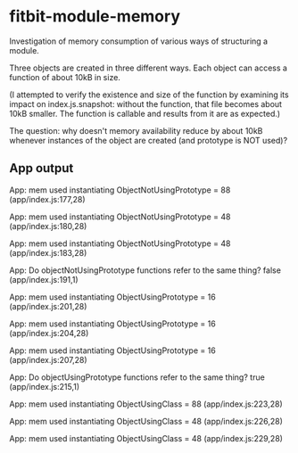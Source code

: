 # fitbit-module-memory
Investigation of memory consumption of various ways of structuring a module.

Three objects are created in three different ways. Each object can access a function of about 10kB in size.

(I attempted to verify the existence and size of the function by examining its impact on index.js.snapshot: without the function, that file becomes about 10kB smaller. The function is callable and results from it are as expected.)

The question: why doesn't memory availability reduce by about 10kB whenever instances of the object are created (and prototype is NOT used)?

## App output

App: mem used instantiating ObjectNotUsingPrototype = 88                        (app/index.js:177,28)

App: mem used instantiating ObjectNotUsingPrototype = 48                        (app/index.js:180,28)

App: mem used instantiating ObjectNotUsingPrototype = 48                        (app/index.js:183,28)

App: Do objectNotUsingPrototype functions refer to the same thing? false         (app/index.js:191,1)

App: mem used instantiating ObjectUsingPrototype = 16                           (app/index.js:201,28)

App: mem used instantiating ObjectUsingPrototype = 16                           (app/index.js:204,28)

App: mem used instantiating ObjectUsingPrototype = 16                           (app/index.js:207,28)

App: Do objectUsingPrototype functions refer to the same thing? true             (app/index.js:215,1)

App: mem used instantiating ObjectUsingClass = 88                               (app/index.js:223,28)

App: mem used instantiating ObjectUsingClass = 48                               (app/index.js:226,28)

App: mem used instantiating ObjectUsingClass = 48                               (app/index.js:229,28)